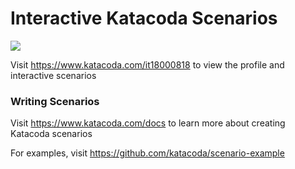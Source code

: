 # Interactive Katacoda Scenarios

[![](http://shields.katacoda.com/katacoda/it18000818/count.svg)](https://www.katacoda.com/it18000818 "Get your profile on Katacoda.com")

Visit https://www.katacoda.com/it18000818 to view the profile and interactive scenarios

### Writing Scenarios
Visit https://www.katacoda.com/docs to learn more about creating Katacoda scenarios

For examples, visit https://github.com/katacoda/scenario-example
